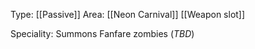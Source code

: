 Type: [[Passive]]
Area: [[Neon Carnival]]
[[Weapon slot]]

Speciality: Summons Fanfare zombies (*TBD*)